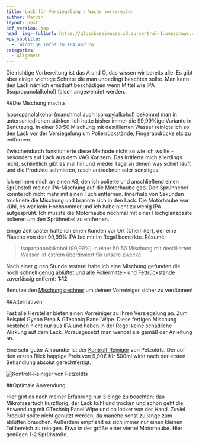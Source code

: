 ```yaml
---
title: Lack für Versiegelung / Wachs vorbereiten
author: Marvin
layout: post
pdf_version: jap
head__img--fullurl: https://glossbossimages.s3.eu-central-1.amazonaws.com/marvin/997carrerasgrau/P1010750.JPG
wps_subtitle:
  - 'Wichtige Infos zu IPA und co'
categories:
  - Allgemein
---
```


Die richtige Vorbereitung ist das A und O, das wissen wir bereits alle. Es gibt aber einige wichtige Schritte die man unbedingt beachten sollte. Man kann den Lack nämlich ernsthaft beschädigen wenn Mittel wie IPA (Isopropanolalkohol) falsch angewendet werden.

##Die Mischung machts

Isopropanolalkohol (manchmal auch Ispropylalkohol) bekommt man in unterschiedlichen stärken. Ich hatte bisher immer die 99,99%ige Variante in Benutzung. In einer 50:50 Mischung mit destillierten Wasser reinigte ich so den Lack vor der Versiegelung um Polierrückstände, Fingerabdrücke etc zu entfernen. 

Zwischendurch funktionierte diese Methode nicht so wie ich wollte - besonders auf Lack aus dem VAG Konzern. Das irritierte mich allerdings nicht, schließlich gibt es mal hin und wieder Tage an denen was schief läuft und die Produkte schmieren, rasch antrocknen oder sonstiges.

Ich errinere mich an einen A3, den ich polierte und anschließend einen Sprühstoß meiner IPA-Mischung auf die Motorhaube gab. Den Sprühnebel konnte ich nicht mehr mit einen Tuch entfernen. Innerhalb von Sekunden trocknete die Mischung und brannte sich in den Lack. 
Die Motorhaube war kühl, es war kein Hochsommer und ich habe nicht zu wenig IPA aufgesprüht. Ich musste die Motorhaube nochmal mit einer Hochglanzpaste polieren um den Sprühnebel zu entfernen.

Einige Zeit später hatte ich einen Kunden vor Ort (Chemiker), der eine Flasche von den 99,99% IPA bei mir im Regal bemerkte. Résumé:

>Isopropanolalkohol (99,99%) in einer 50:50 Mischung mit destillierten Wasser ist extrem überdosiert für unsere zwecke.

Nach einer guten Stunde testerei habe ich eine Mischung gefunden die noch schnell genug ablüftet und alle Poliermittel- und Fettrückstände zuverlässig entfernt: **1:12**

Benutze den [Mischungsrechner](/mischungsrechner) um deinen Vorreiniger sicher zu verdünnen!

##Alternativen

Fast alle Hersteller bieten einen Vorreiniger zu ihren Versiegelung an. Zum Beispiel Gyeon Prep & GTechniq Panel Wipe. Diese fertigen Mischung bestehen nicht nur aus IPA und haben in der Regel keine schädliche Wirkung auf dem Lack. Vorausgesetzt man wendet sie gemäß der Anleitung an.

Eine sehr guter Allrounder ist der [Kontroll-Reiniger](http://www.petzoldts.de/shop/Kontroll-Reiniger-zur-Politurkontrolle,-Petzoldts-p-1960.html) von Petzoldts. Der auf den ersten Blick happige Preis von 9,90€ für 500ml wirkt nach der ersten Behandlung absolut gerechtfertigt. 

![Kontroll-Reiniger von Petzoldts](http://autopflege-mieth.de/work_/997carrerasgrau/P1010750.JPG)

##Optimale Anwendung

Hier gibt es nach meiner Erfahrung nur 3 dinge zu beachten: das Mikrofasertuch kurzflorig, der Lack kühl und trocken und schon geht die Anwendung mit GTechniq Panel Wipe und co locker von der Hand.
Zuviel Produkt sollte nicht genutzt werden, da manche sonst zu lange zum ablüften brauchen. Außerdem empfiehlt es sich immer nur einen kleinen Teilbereich zu reinigen. Etwa in der größe einer viertel Motorhaube. Hier genügen 1-2 Sprühstoße.
